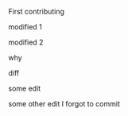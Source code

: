 First contributing

modified 1

modified 2

why 

diff

some edit

some other edit I forgot to commit